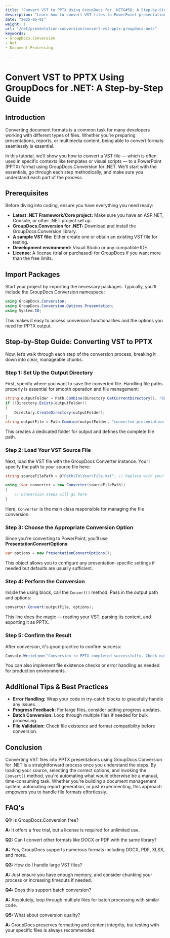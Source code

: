 ```yaml
---
title: "Convert VST to PPTX Using GroupDocs for .NET&#58; A Step-by-Step Guide"
description: "Learn how to convert VST files to PowerPoint presentations using GroupDocs.Conversion for .NET with this comprehensive guide."
date: "2025-05-01"
weight: 1
url: "/net/presentation-conversion/convert-vst-pptx-groupdocs-net/"
keywords:
- GroupDocs.Conversion
- Net
- Document Processing

---
```



# Convert VST to PPTX Using GroupDocs for .NET: A Step-by-Step Guide

## Introduction

Converting document formats is a common task for many developers working with different types of files. Whether you’re preparing presentations, reports, or multimedia content, being able to convert formats seamlessly is essential.  

In this tutorial, we’ll show you how to convert a VST file — which is often used in specific contexts like templates or visual scripts — to a PowerPoint (PPTX) format using GroupDocs.Conversion for .NET. We’ll start with the essentials, go through each step methodically, and make sure you understand each part of the process.


## Prerequisites

Before diving into coding, ensure you have everything you need ready:

- **Latest .NET Framework/Core project:** Make sure you have an ASP.NET, Console, or other .NET project set up.
- **GroupDocs.Conversion for .NET:** Download and install the GroupDocs.Conversion library.
- **A sample VST file:** Either create one or obtain an existing VST file for testing.
- **Development environment:** Visual Studio or any compatible IDE.
- **License:** A license (trial or purchased) for GroupDocs if you want more than the free limits.


## Import Packages

Start your project by importing the necessary packages. Typically, you’ll include the GroupDocs.Conversion namespace:

```csharp
using GroupDocs.Conversion;
using GroupDocs.Conversion.Options.Presentation;
using System.IO;
```

This makes it easy to access conversion functionalities and the options you need for PPTX output.


## Step-by-Step Guide: Converting VST to PPTX

Now, let’s walk through each step of the conversion process, breaking it down into clear, manageable chunks.


### **Step 1: Set Up the Output Directory**

First, specify where you want to save the converted file. Handling file paths properly is essential for smooth operation and file management:

```csharp
string outputFolder = Path.Combine(Directory.GetCurrentDirectory(), "Output");
if (!Directory.Exists(outputFolder))
{
    Directory.CreateDirectory(outputFolder);
}
string outputFile = Path.Combine(outputFolder, "converted-presentation.pptx");
```

This creates a dedicated folder for output and defines the complete file path.


### **Step 2: Load Your VST Source File**

Next, load the VST file with the GroupDocs Converter instance. You’ll specify the path to your source file here:

```csharp
string sourceFilePath = @"Path\To\Your\File.vst"; // Replace with your actual file path

using (var converter = new Converter(sourceFilePath))
{
    // Conversion steps will go here
}
```

Here, `Converter` is the main class responsible for managing the file conversion.


### **Step 3: Choose the Appropriate Conversion Option**

Since you're converting to PowerPoint, you’ll use **PresentationConvertOptions**:

```csharp
var options = new PresentationConvertOptions();
```

This object allows you to configure any presentation-specific settings if needed but defaults are usually sufficient.


### **Step 4: Perform the Conversion**

Inside the using block, call the `Convert()` method. Pass in the output path and options:

```csharp
converter.Convert(outputFile, options);
```

This line does the magic — reading your VST, parsing its content, and exporting it as PPTX.


### **Step 5: Confirm the Result**

After conversion, it's good practice to confirm success:

```csharp
Console.WriteLine("Conversion to PPTX completed successfully. Check output in {0}", outputFolder);
```

You can also implement file existence checks or error handling as needed for production environments.


## Additional Tips & Best Practices

- **Error Handling:** Wrap your code in try-catch blocks to gracefully handle any issues.
- **Progress Feedback:** For large files, consider adding progress updates.
- **Batch Conversion:** Loop through multiple files if needed for bulk processing.
- **File Validation:** Check file existence and format compatibility before conversion.


## Conclusion

Converting VST files into PPTX presentations using GroupDocs.Conversion for .NET is a straightforward process once you understand the steps. By loading your source, selecting the correct options, and invoking the `Convert()` method, you're automating what would otherwise be a manual, time-consuming task. Whether you’re building a document management system, automating report generation, or just experimenting, this approach empowers you to handle file formats effortlessly.

## FAQ's

**Q1:** Is GroupDocs.Conversion free?  

**A:** It offers a free trial, but a license is required for unlimited use.

**Q2:** Can I convert other formats like DOCX or PDF with the same library?  

**A:** Yes, GroupDocs supports numerous formats including DOCX, PDF, XLSX, and more.

**Q3:** How do I handle large VST files?  

**A:** Just ensure you have enough memory, and consider chunking your process or increasing timeouts if needed.

**Q4:** Does this support batch conversion?  

**A:** Absolutely, loop through multiple files for batch processing with similar code.

**Q5:** What about conversion quality?  

**A:** GroupDocs preserves formatting and content integrity, but testing with your specific files is always recommended.

